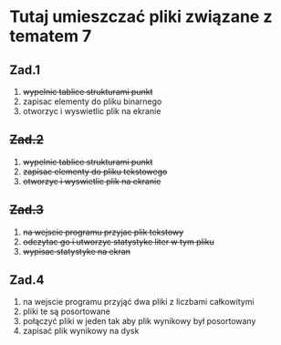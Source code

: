 # Tutaj umieszczać pliki związane z tematem 7
## Zad.1
1) ~~wypelnic tablice strukturami punkt~~
2) zapisac elementy do pliku binarnego
3) otworzyc i wyswietlic plik na ekranie
## ~~Zad.2~~
1) ~~wypelnic tablice strukturami punkt~~
2) ~~zapisac elementy do pliku tekstowego~~
3) ~~otworzyc i wyswietlic plik na ekranie~~
## ~~Zad.3~~
1) ~~na wejscie programu przyjac plik tekstowy~~
2) ~~odczytac go i utworzyc statystyke liter w tym pliku~~
3) ~~wypisac statystyke na ekran~~
## Zad.4
1) na wejscie programu przyjąć dwa pliki z liczbami całkowitymi
2) pliki te są posortowane
3) połączyć pliki w jeden tak aby plik wynikowy był posortowany
4) zapisać plik wynikowy na dysk